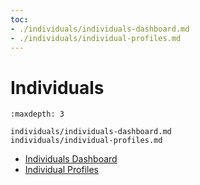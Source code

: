 ```yaml
---
toc:
- ./individuals/individuals-dashboard.md
- ./individuals/individual-profiles.md
---
```

# Individuals

```{toctree}
:maxdepth: 3

individuals/individuals-dashboard.md
individuals/individual-profiles.md
```

- [Individuals Dashboard](./individuals/individuals-dashboard.md)
- [Individual Profiles](./individuals/individual-profiles.md)
